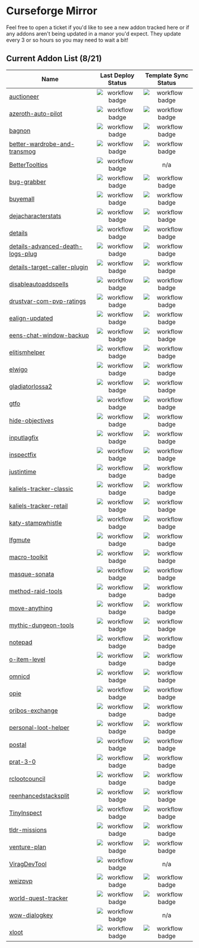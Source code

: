 # Curseforge Mirror

Feel free to open a ticket if you'd like to see a new addon tracked here or if any addons aren't being updated in a manor you'd expect. They update every 3 or so hours so you may need to wait a bit!

Current Addon List (8/21)
----
| Name | Last Deploy Status | Template Sync Status |
| --- | :---: | :---: |
| [auctioneer](https://github.com/curseforge-mirror/auctioneer) | ![workflow badge](https://github.com/curseforge-mirror/auctioneer/actions/workflows/main.yml/badge.svg) | ![workflow badge](https://github.com/curseforge-mirror/auctioneer/actions/workflows/template-sync.yml/badge.svg) |
| [azeroth-auto-pilot](https://github.com/curseforge-mirror/azeroth-auto-pilot) | ![workflow badge](https://github.com/curseforge-mirror/azeroth-auto-pilot/actions/workflows/main.yml/badge.svg) | ![workflow badge](https://github.com/curseforge-mirror/azeroth-auto-pilot/actions/workflows/template-sync.yml/badge.svg) |
| [bagnon](https://github.com/curseforge-mirror/bagnon) | ![workflow badge](https://github.com/curseforge-mirror/bagnon/actions/workflows/main.yml/badge.svg) | ![workflow badge](https://github.com/curseforge-mirror/bagnon/actions/workflows/template-sync.yml/badge.svg) |
| [better-wardrobe-and-transmog](https://github.com/curseforge-mirror/better-wardrobe-and-transmog) | ![workflow badge](https://github.com/curseforge-mirror/better-wardrobe-and-transmog/actions/workflows/main.yml/badge.svg) | ![workflow badge](https://github.com/curseforge-mirror/better-wardrobe-and-transmog/actions/workflows/template-sync.yml/badge.svg) |
| [BetterTooltips](https://github.com/curseforge-mirror/BetterTooltips) | ![workflow badge](https://github.com/curseforge-mirror/BetterTooltips/actions/workflows/main.yml/badge.svg) | n/a |
| [bug-grabber](https://github.com/curseforge-mirror/bug-grabber) | ![workflow badge](https://github.com/curseforge-mirror/bug-grabber/actions/workflows/main.yml/badge.svg) | ![workflow badge](https://github.com/curseforge-mirror/bug-grabber/actions/workflows/template-sync.yml/badge.svg) |
| [buyemall](https://github.com/curseforge-mirror/buyemall) | ![workflow badge](https://github.com/curseforge-mirror/buyemall/actions/workflows/main.yml/badge.svg) | ![workflow badge](https://github.com/curseforge-mirror/buyemall/actions/workflows/template-sync.yml/badge.svg) |
| [dejacharacterstats](https://github.com/curseforge-mirror/dejacharacterstats) | ![workflow badge](https://github.com/curseforge-mirror/dejacharacterstats/actions/workflows/main.yml/badge.svg) | ![workflow badge](https://github.com/curseforge-mirror/dejacharacterstats/actions/workflows/template-sync.yml/badge.svg) |
| [details](https://github.com/curseforge-mirror/details) | ![workflow badge](https://github.com/curseforge-mirror/details/actions/workflows/main.yml/badge.svg) | ![workflow badge](https://github.com/curseforge-mirror/details/actions/workflows/template-sync.yml/badge.svg) |
| [details-advanced-death-logs-plug](https://github.com/curseforge-mirror/details-advanced-death-logs-plug) | ![workflow badge](https://github.com/curseforge-mirror/details-advanced-death-logs-plug/actions/workflows/main.yml/badge.svg) | ![workflow badge](https://github.com/curseforge-mirror/details-advanced-death-logs-plug/actions/workflows/template-sync.yml/badge.svg) |
| [details-target-caller-plugin](https://github.com/curseforge-mirror/details-target-caller-plugin) | ![workflow badge](https://github.com/curseforge-mirror/details-target-caller-plugin/actions/workflows/main.yml/badge.svg) | ![workflow badge](https://github.com/curseforge-mirror/details-target-caller-plugin/actions/workflows/template-sync.yml/badge.svg) |
| [disableautoaddspells](https://github.com/curseforge-mirror/disableautoaddspells) | ![workflow badge](https://github.com/curseforge-mirror/disableautoaddspells/actions/workflows/main.yml/badge.svg) | ![workflow badge](https://github.com/curseforge-mirror/disableautoaddspells/actions/workflows/template-sync.yml/badge.svg) |
| [drustvar-com-pvp-ratings](https://github.com/curseforge-mirror/drustvar-com-pvp-ratings) | ![workflow badge](https://github.com/curseforge-mirror/drustvar-com-pvp-ratings/actions/workflows/main.yml/badge.svg) | ![workflow badge](https://github.com/curseforge-mirror/drustvar-com-pvp-ratings/actions/workflows/template-sync.yml/badge.svg) |
| [ealign-updated](https://github.com/curseforge-mirror/ealign-updated) | ![workflow badge](https://github.com/curseforge-mirror/ealign-updated/actions/workflows/main.yml/badge.svg) | ![workflow badge](https://github.com/curseforge-mirror/ealign-updated/actions/workflows/template-sync.yml/badge.svg) |
| [eens-chat-window-backup](https://github.com/curseforge-mirror/eens-chat-window-backup) | ![workflow badge](https://github.com/curseforge-mirror/eens-chat-window-backup/actions/workflows/main.yml/badge.svg) | ![workflow badge](https://github.com/curseforge-mirror/eens-chat-window-backup/actions/workflows/template-sync.yml/badge.svg) |
| [elitismhelper](https://github.com/curseforge-mirror/elitismhelper) | ![workflow badge](https://github.com/curseforge-mirror/elitismhelper/actions/workflows/main.yml/badge.svg) | ![workflow badge](https://github.com/curseforge-mirror/elitismhelper/actions/workflows/template-sync.yml/badge.svg) |
| [elwigo](https://github.com/curseforge-mirror/elwigo) | ![workflow badge](https://github.com/curseforge-mirror/elwigo/actions/workflows/main.yml/badge.svg) | ![workflow badge](https://github.com/curseforge-mirror/elwigo/actions/workflows/template-sync.yml/badge.svg) |
| [gladiatorlossa2](https://github.com/curseforge-mirror/gladiatorlossa2) | ![workflow badge](https://github.com/curseforge-mirror/gladiatorlossa2/actions/workflows/main.yml/badge.svg) | ![workflow badge](https://github.com/curseforge-mirror/gladiatorlossa2/actions/workflows/template-sync.yml/badge.svg) |
| [gtfo](https://github.com/curseforge-mirror/gtfo) | ![workflow badge](https://github.com/curseforge-mirror/gtfo/actions/workflows/main.yml/badge.svg) | ![workflow badge](https://github.com/curseforge-mirror/gtfo/actions/workflows/template-sync.yml/badge.svg) |
| [hide-objectives](https://github.com/curseforge-mirror/hide-objectives) | ![workflow badge](https://github.com/curseforge-mirror/hide-objectives/actions/workflows/main.yml/badge.svg) | ![workflow badge](https://github.com/curseforge-mirror/hide-objectives/actions/workflows/template-sync.yml/badge.svg) |
| [inputlagfix](https://github.com/curseforge-mirror/inputlagfix) | ![workflow badge](https://github.com/curseforge-mirror/inputlagfix/actions/workflows/main.yml/badge.svg) | ![workflow badge](https://github.com/curseforge-mirror/inputlagfix/actions/workflows/template-sync.yml/badge.svg) |
| [inspectfix](https://github.com/curseforge-mirror/inspectfix) | ![workflow badge](https://github.com/curseforge-mirror/inspectfix/actions/workflows/main.yml/badge.svg) | ![workflow badge](https://github.com/curseforge-mirror/inspectfix/actions/workflows/template-sync.yml/badge.svg) |
| [justintime](https://github.com/curseforge-mirror/justintime) | ![workflow badge](https://github.com/curseforge-mirror/justintime/actions/workflows/main.yml/badge.svg) | ![workflow badge](https://github.com/curseforge-mirror/justintime/actions/workflows/template-sync.yml/badge.svg) |
| [kaliels-tracker-classic](https://github.com/curseforge-mirror/kaliels-tracker-classic) | ![workflow badge](https://github.com/curseforge-mirror/kaliels-tracker-classic/actions/workflows/main.yml/badge.svg) | ![workflow badge](https://github.com/curseforge-mirror/kaliels-tracker-classic/actions/workflows/template-sync.yml/badge.svg) |
| [kaliels-tracker-retail](https://github.com/curseforge-mirror/kaliels-tracker-retail) | ![workflow badge](https://github.com/curseforge-mirror/kaliels-tracker-retail/actions/workflows/main.yml/badge.svg) | ![workflow badge](https://github.com/curseforge-mirror/kaliels-tracker-retail/actions/workflows/template-sync.yml/badge.svg) |
| [katy-stampwhistle](https://github.com/curseforge-mirror/katy-stampwhistle) | ![workflow badge](https://github.com/curseforge-mirror/katy-stampwhistle/actions/workflows/main.yml/badge.svg) | ![workflow badge](https://github.com/curseforge-mirror/katy-stampwhistle/actions/workflows/template-sync.yml/badge.svg) |
| [lfgmute](https://github.com/curseforge-mirror/lfgmute) | ![workflow badge](https://github.com/curseforge-mirror/lfgmute/actions/workflows/main.yml/badge.svg) | ![workflow badge](https://github.com/curseforge-mirror/lfgmute/actions/workflows/template-sync.yml/badge.svg) |
| [macro-toolkit](https://github.com/curseforge-mirror/macro-toolkit) | ![workflow badge](https://github.com/curseforge-mirror/macro-toolkit/actions/workflows/main.yml/badge.svg) | ![workflow badge](https://github.com/curseforge-mirror/macro-toolkit/actions/workflows/template-sync.yml/badge.svg) |
| [masque-sonata](https://github.com/curseforge-mirror/masque-sonata) | ![workflow badge](https://github.com/curseforge-mirror/masque-sonata/actions/workflows/main.yml/badge.svg) | ![workflow badge](https://github.com/curseforge-mirror/masque-sonata/actions/workflows/template-sync.yml/badge.svg) |
| [method-raid-tools](https://github.com/curseforge-mirror/method-raid-tools) | ![workflow badge](https://github.com/curseforge-mirror/method-raid-tools/actions/workflows/main.yml/badge.svg) | ![workflow badge](https://github.com/curseforge-mirror/method-raid-tools/actions/workflows/template-sync.yml/badge.svg) |
| [move-anything](https://github.com/curseforge-mirror/move-anything) | ![workflow badge](https://github.com/curseforge-mirror/move-anything/actions/workflows/main.yml/badge.svg) | ![workflow badge](https://github.com/curseforge-mirror/move-anything/actions/workflows/template-sync.yml/badge.svg) |
| [mythic-dungeon-tools](https://github.com/curseforge-mirror/mythic-dungeon-tools) | ![workflow badge](https://github.com/curseforge-mirror/mythic-dungeon-tools/actions/workflows/main.yml/badge.svg) | ![workflow badge](https://github.com/curseforge-mirror/mythic-dungeon-tools/actions/workflows/template-sync.yml/badge.svg) |
| [notepad](https://github.com/curseforge-mirror/notepad) | ![workflow badge](https://github.com/curseforge-mirror/notepad/actions/workflows/main.yml/badge.svg) | ![workflow badge](https://github.com/curseforge-mirror/notepad/actions/workflows/template-sync.yml/badge.svg) |
| [o-item-level](https://github.com/curseforge-mirror/o-item-level) | ![workflow badge](https://github.com/curseforge-mirror/o-item-level/actions/workflows/main.yml/badge.svg) | ![workflow badge](https://github.com/curseforge-mirror/o-item-level/actions/workflows/template-sync.yml/badge.svg) |
| [omnicd](https://github.com/curseforge-mirror/omnicd) | ![workflow badge](https://github.com/curseforge-mirror/omnicd/actions/workflows/main.yml/badge.svg) | ![workflow badge](https://github.com/curseforge-mirror/omnicd/actions/workflows/template-sync.yml/badge.svg) |
| [opie](https://github.com/curseforge-mirror/opie) | ![workflow badge](https://github.com/curseforge-mirror/opie/actions/workflows/main.yml/badge.svg) | ![workflow badge](https://github.com/curseforge-mirror/opie/actions/workflows/template-sync.yml/badge.svg) |
| [oribos-exchange](https://github.com/curseforge-mirror/oribos-exchange) | ![workflow badge](https://github.com/curseforge-mirror/oribos-exchange/actions/workflows/main.yml/badge.svg) | ![workflow badge](https://github.com/curseforge-mirror/oribos-exchange/actions/workflows/template-sync.yml/badge.svg) |
| [personal-loot-helper](https://github.com/curseforge-mirror/personal-loot-helper) | ![workflow badge](https://github.com/curseforge-mirror/personal-loot-helper/actions/workflows/main.yml/badge.svg) | ![workflow badge](https://github.com/curseforge-mirror/personal-loot-helper/actions/workflows/template-sync.yml/badge.svg) |
| [postal](https://github.com/curseforge-mirror/postal) | ![workflow badge](https://github.com/curseforge-mirror/postal/actions/workflows/main.yml/badge.svg) | ![workflow badge](https://github.com/curseforge-mirror/postal/actions/workflows/template-sync.yml/badge.svg) |
| [prat-3-0](https://github.com/curseforge-mirror/prat-3-0) | ![workflow badge](https://github.com/curseforge-mirror/prat-3-0/actions/workflows/main.yml/badge.svg) | ![workflow badge](https://github.com/curseforge-mirror/prat-3-0/actions/workflows/template-sync.yml/badge.svg) |
| [rclootcouncil](https://github.com/curseforge-mirror/rclootcouncil) | ![workflow badge](https://github.com/curseforge-mirror/rclootcouncil/actions/workflows/main.yml/badge.svg) | ![workflow badge](https://github.com/curseforge-mirror/rclootcouncil/actions/workflows/template-sync.yml/badge.svg) |
| [reenhancedstacksplit](https://github.com/curseforge-mirror/reenhancedstacksplit) | ![workflow badge](https://github.com/curseforge-mirror/reenhancedstacksplit/actions/workflows/main.yml/badge.svg) | ![workflow badge](https://github.com/curseforge-mirror/reenhancedstacksplit/actions/workflows/template-sync.yml/badge.svg) |
| [TinyInspect](https://github.com/curseforge-mirror/TinyInspect) | ![workflow badge](https://github.com/curseforge-mirror/TinyInspect/actions/workflows/main.yml/badge.svg) | ![workflow badge](https://github.com/curseforge-mirror/TinyInspect/actions/workflows/template-sync.yml/badge.svg) |
| [tldr-missions](https://github.com/curseforge-mirror/tldr-missions) | ![workflow badge](https://github.com/curseforge-mirror/tldr-missions/actions/workflows/main.yml/badge.svg) | ![workflow badge](https://github.com/curseforge-mirror/tldr-missions/actions/workflows/template-sync.yml/badge.svg) |
| [venture-plan](https://github.com/curseforge-mirror/venture-plan) | ![workflow badge](https://github.com/curseforge-mirror/venture-plan/actions/workflows/main.yml/badge.svg) | ![workflow badge](https://github.com/curseforge-mirror/venture-plan/actions/workflows/template-sync.yml/badge.svg) |
| [ViragDevTool](https://github.com/curseforge-mirror/ViragDevTool) | ![workflow badge](https://github.com/curseforge-mirror/ViragDevTool/actions/workflows/main.yml/badge.svg) | n/a |
| [weizpvp](https://github.com/curseforge-mirror/weizpvp) | ![workflow badge](https://github.com/curseforge-mirror/weizpvp/actions/workflows/main.yml/badge.svg) | ![workflow badge](https://github.com/curseforge-mirror/weizpvp/actions/workflows/template-sync.yml/badge.svg) |
| [world-quest-tracker](https://github.com/curseforge-mirror/world-quest-tracker) | ![workflow badge](https://github.com/curseforge-mirror/world-quest-tracker/actions/workflows/main.yml/badge.svg) | ![workflow badge](https://github.com/curseforge-mirror/world-quest-tracker/actions/workflows/template-sync.yml/badge.svg) |
| [wow-dialogkey](https://github.com/curseforge-mirror/wow-dialogkey) | ![workflow badge](https://github.com/curseforge-mirror/wow-dialogkey/actions/workflows/main.yml/badge.svg) | n/a |
| [xloot](https://github.com/curseforge-mirror/xloot) | ![workflow badge](https://github.com/curseforge-mirror/xloot/actions/workflows/main.yml/badge.svg) | ![workflow badge](https://github.com/curseforge-mirror/xloot/actions/workflows/template-sync.yml/badge.svg) |
